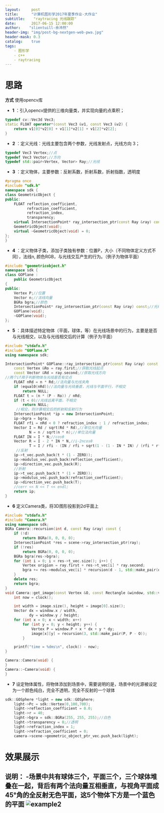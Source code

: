 ```yaml
---
layout:     post
title:		"计算机图形学2017年夏季作业-大作业"
subtitle:    "raytracing 光线跟踪"
date:	    2017-06-15 12:00:00
author:	   "slientuill-余沛然"
header-img: "img/post-bg-nextgen-web-pwa.jpg"
header-mask: 0.3
catalog:    true
tags:
    - 图形学
    - c++
    - raytracing
---
```


> 



# 思路



**方式** 使用opencv库
- **1** ：引入opencv提供的三维向量类，并实现向量的点乘积；
``` cpp
typedef cv::Vec3d Vec3; 
static FLOAT operator*(const Vec3 &v1, const Vec3 &v2) { 
	return v1[0]*v2[0] + v1[1]*v2[1] + v1[2]*v2[2]; 
}
```
- **2** ：定义光线：光线主要包含两个参数，光线发射点，光线方向 3；
```cpp
typedef Vec3 Vertex;//点
typedef Vec3 Vector;//方向
typedef std::pair<Vertex, Vector> Ray;//光线
```
- **3** ：定义物体，主要参数：反射系数，折射系数，折射指数，透明度
```cpp
#pragma once
#include "sdk.h"
namespace sdk {
class GeometricObject {
public:
    FLOAT reflection_coefficient,
          refraction_coefficient,
          refraction_index,
          transparency;
    virtual IntersectionPoint* ray_intersection_ptr(const Ray &ray) const = 0;
    GeometricObject(void);
    virtual ~GeometricObject(void) = 0;
};
}
```
- **4** ：定义物体子类，添加子类独有参数：位置P，大小（不同物体定义方式不同），法线n, 颜色RGB，与光线交互产生的行为。（例子为物体平面）
```cpp
#include "geometricobject.h"
namespace sdk {
class GOPlane :
    public GeometricObject
{
public:
    Vertex P;//位置
    Vector n;//法线向量
    BGRa bgra;//颜色
    IntersectionPoint* ray_intersection_ptr(const Ray &ray) const;//光线行为
    GOPlane(void);
    ~GOPlane(void);
};
```
- **5** ：具体描述特定物体（平面，球体，等）在光线场景中的行为，主要是是否与光线相交，以及与光线相交后的计算（例子为平面）

```cpp
#include "stdafx.h"
#include "GOPlane.h"
using namespace sdk;

IntersectionPoint* GOPlane::ray_intersection_ptr(const Ray &ray) const {
    const Vertex &Ro = ray.first;//获取光线起点
    const Vector &Rd = ray.second;//获取光线方向
//两个if用于判断物体与光线是否有交点
    FLOAT nRd = n * Rd;//法向量与光线夹角
    if (equal0(nRd))//法向量与光线垂直，光线与平面平行，不相交
        return NULL;
    FLOAT t = (n * (P - Ro)) / nRd;
    if (t < 0)//光线远离平面，不相交
        return NULL;
     //相交，则计算相交后的折射和反射行为
    IntersectionPoint *ip = new IntersectionPoint;
    ip->bgra = bgra;
    FLOAT rfi = nRd < 0 ? refraction_index : 1 / refraction_index;
    Vector I = Rd / sqrt(Rd * Rd),//单位光向量
           N = n / sqrt(n * n);//单位法向量
    FLOAT IN = I * N;//cosθ
    Vector R = I - 2 * IN * N,//i-2ncosθ
           T = I / rfi - (IN / rfi + sqrt(1 - (1 - IN * IN) / (rfi * rfi))) * N;
     //反射
    ip->t_vec.push_back(t * (1 - ZERO));
    ip->modulus_vec.push_back(reflection_coefficient);
    ip->direction_vec.push_back(R);
    //折射
    ip->t_vec.push_back(t * (1 + ZERO));
    ip->modulus_vec.push_back(refraction_coefficient);
    ip->direction_vec.push_back(T);
    //cerr << N << T << endl;
    return ip;
}
```
- **6** 定义Camera类，将3D图形投影到2d平面上

```cpp
#include "stdafx.h"
#include "Camera.h"
using namespace sdk;
BGRa Camera::recursion(int d, const Ray &ray) const {
    if (!d)
        return BGRa(0, 0, 0, 0);
    IntersectionPoint *res = scene->ray_intersection_ptr(ray);
    if (!res)
        return BGRa(0, 0, 0, 0);
    BGRa bgra(res->bgra);
    for (int i = 0; i < res->t_vec.size(); i++) {
        Vertex origion = ray.first + res->t_vec[i] * ray.second;
        bgra += res->modulus_vec[i] * recursion(d - 1, std::make_pair(origion, res->direction_vec[i]));
    }
    delete res;
    return bgra;
}
void Camera::get_image(const Vertex &O, const Rectangle &window, std::vector<std::vector<BGRa> > &image) const {
    int now = clock();

    int width = image.size(), height = image[0].size();
    Vector dx = window.x / width,
           dy = window.y / height;
    for (int x = 0; x < width; x++)
        for (int y = 0; y < height; y++) {
            Vertex P = window.P + x * dx + y * dy;
            image[x][y] = recursion(3, std::make_pair(P, P - O));
        }

    printf("time = %dms\n", clock() - now);
}

Camera::Camera(void) {
}
Camera::~Camera(void) {
}
```
- **7** 设定物体属性，将物体添加到场景中，需要说明的是，场景中的光源被设定为一个颜色纯白，完全不透明，完全不反射的一个球体
```cpp
sdk::GOSphere *light = new sdk::GOSphere;
    light->Pc = sdk::Vertex(0,100,700);
    light->reflection_coefficient = 0.0;
    light->r = 40;
    light->bgra = sdk::BGRa(255, 255, 255);//白色
    light->transparency = 0;//透明
    light->refraction_index = 1;
    light->refraction_coefficient = 0;
    camera->scene->geometric_object_ptr_vec.push_back(light);
```
# 效果展示
**说明：**
-场景中共有球体三个，平面三个，三个球体堆叠在一起，背后有两个法向量互相垂直，与视角平面成45°角的全反射无色平面，这5个物体下方是一个蓝色的平面
![example2](https://github.com/slientuill/slientuill.github.com/blob/master/img/%E6%95%88%E6%9E%9C%E5%9B%BE.jpg?raw=true)
-------------------







